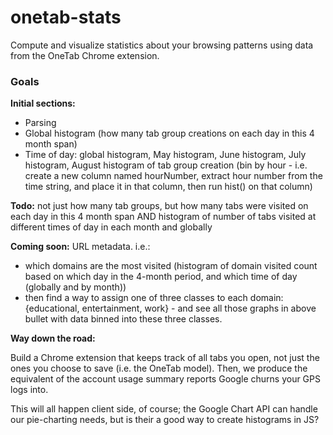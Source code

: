 onetab-stats
============

Compute and visualize statistics about your browsing patterns using data from the OneTab Chrome extension.


### Goals

**Initial sections:**

* Parsing
* Global histogram (how many tab group creations on each day in this 4 month span)
* Time of day: global histogram, May histogram, June histogram, July histogram, August histogram of tab group creation (bin by hour - i.e. create a new column named hourNumber, extract hour number from the time string, and place it in that column, then run hist() on that column)

**Todo:** not just how many tab groups, but how many tabs were visited on each day in this 4 month span AND histogram of number of tabs visited at different times of day in each month and globally

**Coming soon:** URL metadata. i.e.:

* which domains are the most visited (histogram of domain visited count based on which day in the 4-month period, and which time of day (globally and by month))
* then find a way to assign one of three classes to each domain: {educational, entertainment, work} - and see all those graphs in above bullet with data binned into these three classes.

**Way down the road:**

Build a Chrome extension that keeps track of all tabs you open, not just the ones you choose to save (i.e. the OneTab model). Then, we produce the equivalent of the account usage summary reports Google churns your GPS logs into.

This will all happen client side, of course; the Google Chart API can handle our pie-charting needs, but is their a good way to create histograms in JS?
